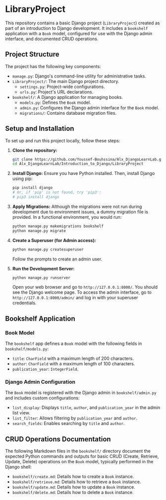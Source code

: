 # LibraryProject

This repository contains a basic Django project (`LibraryProject`) created as part of an introduction to Django development. It includes a `bookshelf` application with a `Book` model, configured for use with the Django admin interface, and documented CRUD operations.

## Project Structure

The project has the following key components:

- `manage.py`: Django's command-line utility for administrative tasks.
- `LibraryProject/`: The main Django project directory.
    - `settings.py`: Project-wide configurations.
    - `urls.py`: Project's URL declarations.
- `bookshelf/`: A Django application for managing books.
    - `models.py`: Defines the `Book` model.
    - `admin.py`: Configures the Django admin interface for the `Book` model.
    - `migrations/`: Contains database migration files.

## Setup and Installation

To set up and run this project locally, follow these steps:

1.  **Clone the repository:**
    ```bash
    git clone https://github.com/Youssef-Bouhssina/Alx_DjangoLearnLab.git
    cd Alx_DjangoLearnLab/Introduction_to_Django/LibraryProject
    ```

2.  **Install Django:**
    Ensure you have Python installed. Then, install Django using pip:
    ```bash
    pip install django
    # Or, if 'pip' is not found, try 'pip3':
    # pip3 install django
    ```

3.  **Apply Migrations:**
    Although the migrations were not run during development due to environment issues, a dummy migration file is provided. In a functional environment, you would run:
    ```bash
    python manage.py makemigrations bookshelf
    python manage.py migrate
    ```

4.  **Create a Superuser (for Admin access):**
    ```bash
    python manage.py createsuperuser
    ```
    Follow the prompts to create an admin user.

5.  **Run the Development Server:**
    ```bash
    python manage.py runserver
    ```
    Open your web browser and go to `http://127.0.0.1:8000/`. You should see the Django welcome page.
    To access the admin interface, go to `http://127.0.0.1:8000/admin/` and log in with your superuser credentials.

## Bookshelf Application

### Book Model

The `bookshelf` app defines a `Book` model with the following fields in `bookshelf/models.py`:

-   `title`: `CharField` with a maximum length of 200 characters.
-   `author`: `CharField` with a maximum length of 100 characters.
-   `publication_year`: `IntegerField`.

### Django Admin Configuration

The `Book` model is registered with the Django admin in `bookshelf/admin.py` and includes custom configurations:

-   `list_display`: Displays `title`, `author`, and `publication_year` in the admin list view.
-   `list_filter`: Allows filtering by `publication_year` and `author`.
-   `search_fields`: Enables searching by `title` and `author`.

## CRUD Operations Documentation

The following Markdown files in the `bookshelf/` directory document the expected Python commands and outputs for basic CRUD (Create, Retrieve, Update, Delete) operations on the `Book` model, typically performed in the Django shell:

-   `bookshelf/create.md`: Details how to create a `Book` instance.
-   `bookshelf/retrieve.md`: Details how to retrieve a `Book` instance.
-   `bookshelf/update.md`: Details how to update a `Book` instance.
-   `bookshelf/delete.md`: Details how to delete a `Book` instance.
